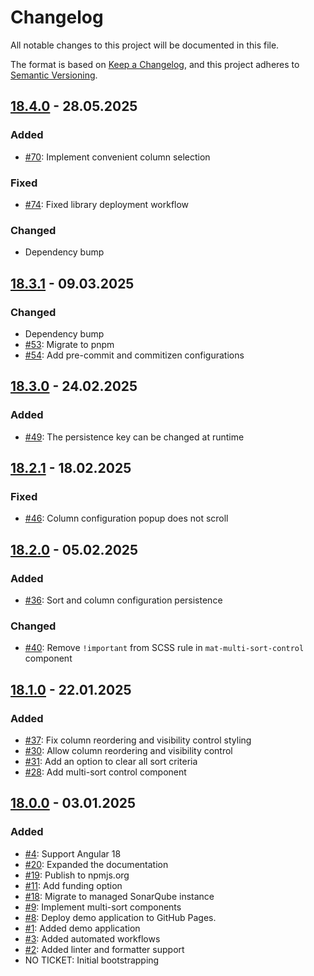 # Changelog

All notable changes to this project will be documented in this file.

The format is based on [Keep a Changelog](https://keepachangelog.com/en/1.1.0/),
and this project adheres to [Semantic Versioning](https://semver.org/spec/v2.0.0.html).

## [18.4.0](https://github.com/pgerke/ngx-mat-table-multi-sort/releases/tag/18.4.0) - 28.05.2025

### Added

- [#70](https://github.com/pgerke/ngx-mat-table-multi-sort/issues/70): Implement convenient column selection

### Fixed

- [#74](https://github.com/pgerke/ngx-mat-table-multi-sort/issues/74): Fixed library deployment workflow

### Changed

- Dependency bump

## [18.3.1](https://github.com/pgerke/ngx-mat-table-multi-sort/releases/tag/18.3.1) - 09.03.2025

### Changed

- Dependency bump
- [#53](https://github.com/pgerke/ngx-mat-table-multi-sort/issues/53): Migrate to pnpm
- [#54](https://github.com/pgerke/ngx-mat-table-multi-sort/issues/54): Add pre-commit and commitizen configurations

## [18.3.0](https://github.com/pgerke/ngx-mat-table-multi-sort/releases/tag/18.3.0) - 24.02.2025

### Added

- [#49](https://github.com/pgerke/ngx-mat-table-multi-sort/issues/49): The persistence key can be changed at runtime

## [18.2.1](https://github.com/pgerke/ngx-mat-table-multi-sort/releases/tag/18.2.1) - 18.02.2025

### Fixed

- [#46](https://github.com/pgerke/ngx-mat-table-multi-sort/issues/46): Column configuration popup does not scroll

## [18.2.0](https://github.com/pgerke/ngx-mat-table-multi-sort/releases/tag/18.2.0) - 05.02.2025

### Added

- [#36](https://github.com/pgerke/ngx-mat-table-multi-sort/issues/36): Sort and column configuration persistence

### Changed

- [#40](https://github.com/pgerke/ngx-mat-table-multi-sort/issues/40): Remove `!important` from SCSS rule in `mat-multi-sort-control` component

## [18.1.0](https://github.com/pgerke/ngx-mat-table-multi-sort/releases/tag/18.1.0) - 22.01.2025

### Added

- [#37](https://github.com/pgerke/ngx-mat-table-multi-sort/issues/37): Fix column reordering and visibility control styling
- [#30](https://github.com/pgerke/ngx-mat-table-multi-sort/issues/30): Allow column reordering and visibility control
- [#31](https://github.com/pgerke/ngx-mat-table-multi-sort/issues/31): Add an option to clear all sort criteria
- [#28](https://github.com/pgerke/ngx-mat-table-multi-sort/issues/28): Add multi-sort control component

## [18.0.0](https://github.com/pgerke/ngx-mat-table-multi-sort/releases/tag/18.0.0) - 03.01.2025

### Added

- [#4](https://github.com/pgerke/ngx-mat-table-multi-sort/issues/4): Support Angular 18
- [#20](https://github.com/pgerke/ngx-mat-table-multi-sort/issues/20): Expanded the documentation
- [#19](https://github.com/pgerke/ngx-mat-table-multi-sort/issues/19): Publish to npmjs.org
- [#11](https://github.com/pgerke/ngx-mat-table-multi-sort/issues/11): Add funding option
- [#18](https://github.com/pgerke/ngx-mat-table-multi-sort/issues/18): Migrate to managed SonarQube instance
- [#9](https://github.com/pgerke/ngx-mat-table-multi-sort/issues/9): Implement multi-sort components
- [#8](https://github.com/pgerke/ngx-mat-table-multi-sort/issues/8): Deploy demo application to GitHub Pages.
- [#1](https://github.com/pgerke/ngx-mat-table-multi-sort/issues/1): Added demo application
- [#3](https://github.com/pgerke/ngx-mat-table-multi-sort/issues/3): Added automated workflows
- [#2](https://github.com/pgerke/ngx-mat-table-multi-sort/issues/2): Added linter and formatter support
- NO TICKET: Initial bootstrapping
